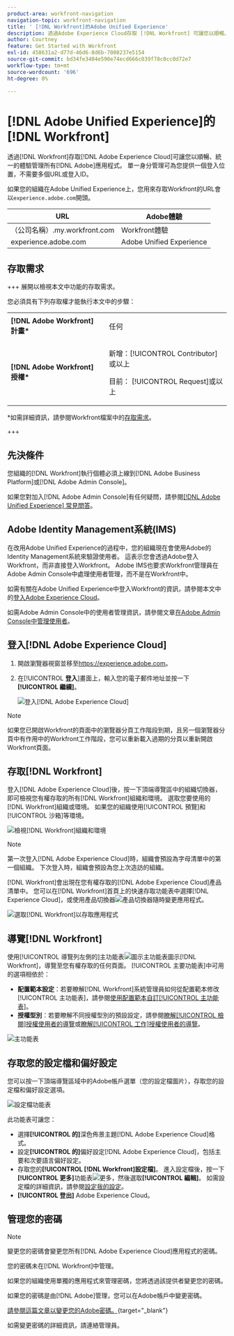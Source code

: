 ```yaml
---
product-area: workfront-navigation
navigation-topic: workfront-navigation
title: ' [!DNL Workfront]的Adobe Unified Experience'
description: 透過Adobe Experience Cloud存取 [!DNL Workfront] 可讓您以順暢、統一的體驗管理所有Adobe應用程式。
author: Courtney
feature: Get Started with Workfront
exl-id: 458631a2-d77d-46d6-8d6b-7008237e5154
source-git-commit: bd34fe3404e590e74ecd666c039f78c0cc0d72e7
workflow-type: tm+mt
source-wordcount: '696'
ht-degree: 0%

---
```


# [!DNL Adobe Unified Experience]的[!DNL Workfront]

<!--Audited: 10/2024-->

透過[!DNL Workfront]存取[!DNL Adobe Experience Cloud]可讓您以順暢、統一的體驗管理所有[!DNL Adobe]應用程式。 單一身分管理可為您提供一個登入位置，不需要多個URL或登入ID。

如果您的組織在Adobe Unified Experience上，您用來存取Workfront的URL會以`experience.adobe.com`開頭。

| URL | Adobe體驗 |
|------------|------------|
| （公司名稱）.my.workfront.com | Workfront體驗 |
| experience.adobe.com | Adobe Unified Experience |

## 存取需求

+++ 展開以檢視本文中功能的存取需求。

您必須具有下列存取權才能執行本文中的步驟：

<table style="table-layout:auto"> 
 <col> 
 <col> 
 <tbody> 
  <tr> 
   <td role="rowheader"><strong>[!DNL Adobe Workfront] 計畫*</strong></td> 
   <td> <p>任何</p> </td> 
  </tr> 
  <tr> 
   <td role="rowheader"><strong>[!DNL Adobe Workfront] 授權*</strong></td> 
   <td> <p>新增：[!UICONTROL Contributor]或以上</p> 
   <p>目前： [!UICONTROL Request]或以上</p> </td> 
  </tr> 
 </tbody> 
</table>

*如需詳細資訊，請參閱Workfront檔案中的[存取需求](/help/quicksilver/administration-and-setup/add-users/access-levels-and-object-permissions/access-level-requirements-in-documentation.md)。

+++

## 先決條件

您組織的[!DNL Workfront]執行個體必須上線到[!DNL Adobe Business Platform]或[!DNL Adobe Admin Console]。

如果您對加入[!DNL Adobe Admin Console]有任何疑問，請參閱[[!DNL Adobe Unified Experience] 常見問答](/help/quicksilver/workfront-basics/navigate-workfront/workfront-navigation/unified-experience-faq.md/)。

## Adobe Identity Management系統(IMS)

在改用Adobe Unified Experience的過程中，您的組織現在會使用Adobe的Identity Management系統來驗證使用者。 這表示您會透過Adobe登入Workfront，而非直接登入Workfront。 Adobe IMS也要求Workfront管理員在Adobe Admin Console中處理使用者管理，而不是在Workfront中。

如需有關在Adobe Unified Experience中登入Workfront的資訊，請參閱本文中的[登入Adobe Experience Cloud](#log-in-to-adobe-experience-cloud)。

如需Adobe Admin Console中的使用者管理資訊，請參閱文章[在Adobe Admin Console中管理使用者](/help/quicksilver/administration-and-setup/add-users/create-and-manage-users/admin-console.md)。

## 登入[!DNL Adobe Experience Cloud]

1. 開啟瀏覽器視窗並移至<https://experience.adobe.com>。
1. 在&#x200B;[!UICONTROL **登入**]&#x200B;畫面上，輸入您的電子郵件地址並按一下&#x200B;**[!UICONTROL 繼續]**。

   ![登入[!DNL Adobe Experience Cloud]](assets/aec-login-page.png)

>[!NOTE]
>
>如果您已開啟Workfront的頁面中的瀏覽器分頁工作階段到期，且另一個瀏覽器分頁中有作用中的Workfront工作階段，您可以重新載入過期的分頁以重新開啟Workfront頁面。

## 存取[!DNL Workfront]

登入[!DNL Adobe Experience Cloud]後，按一下頂端導覽區中的組織切換器，即可檢視您有權存取的所有[!DNL Workfront]組織和環境。 選取您要使用的[!DNL Workfront]組織或環境。 如果您的組織使用[!UICONTROL 預覽]和[!UICONTROL 沙箱]等環境。

![檢視[!DNL Workfront]組織和環境](assets/aec-view-all-orgs.png)

>[!NOTE]
>
>第一次登入[!DNL Adobe Experience Cloud]時，組織會預設為字母清單中的第一個組織。 下次登入時，組織會預設為您上次造訪的組織。

[!DNL Workfront]會出現在您有權存取的[!DNL Adobe Experience Cloud]產品清單中。 您可以在[!DNL Workfront]首頁上的快速存取功能表中選擇[!DNL Experience Cloud]，或使用產品切換器![產品切換器](assets/main-menu-icon.png)隨時變更應用程式。

![選取[!DNL Workfront]以存取應用程式](assets/aec-product-switcher.png)

## 導覽[!DNL Workfront]

使用[!UICONTROL 導覽列左側的]主功能表![圖示](assets/main-menu-icon-left-nav.png)主功能表圖示[!DNL Workfront]，導覽至您有權存取的任何頁面。 [!UICONTROL 主要功能表]中可用的選項相依於：

* **配置範本設定**：若要瞭解[!DNL Workfront]系統管理員如何從配置範本修改[!UICONTROL 主功能表]，請參閱[使用配置範本自訂[!UICONTROL 主功能表]](/help/quicksilver/administration-and-setup/customize-workfront/use-layout-templates/customize-main-menu.md)。
* **授權型別**：若要瞭解不同授權型別的預設設定，請參閱[瞭解[!UICONTROL 檢閱]授權使用者的導覽](/help/quicksilver/workfront-basics/navigate-workfront/workfront-navigation/reviewer-global-navigation-bar.md)或[瞭解[!UICONTROL 工作]授權使用者的導覽](/help/quicksilver/workfront-basics/navigate-workfront/workfront-navigation/worker-global-navigation-bar.md)。

![主功能表](assets/main-menu-options-left-nav.png)

## 存取您的設定檔和偏好設定

您可以按一下頂端導覽區域中的Adobe帳戶選單（您的設定檔圖片），存取您的設定檔和偏好設定選項。

![設定檔功能表](assets/aec-profile-picture-menu.png)

此功能表可讓您：

* 選擇&#x200B;**[!UICONTROL 的]**&#x200B;深色佈景主題[!DNL Adobe Experience Cloud]格式。
* 設定&#x200B;**[!UICONTROL 的]**&#x200B;偏好設定[!DNL Adobe Experience Cloud]，包括主要和次要語言偏好設定。
* 存取您的&#x200B;**[!UICONTROL [!DNL Workfront]設定檔]**。 進入設定檔後，按一下&#x200B;**[!UICONTROL 更多]**&#x200B;功能表![更多](assets/more-icon.png)，然後選取&#x200B;**[!UICONTROL 編輯]**。 如需設定檔的詳細資訊，請參閱[設定我的設定](/help/quicksilver/workfront-basics/manage-your-account-and-profile/configuring-your-user-profile/configure-my-settings.md)。
* **[!UICONTROL 登出]** Adobe Experience Cloud。

## 管理您的密碼

>[!NOTE]
>
>變更您的密碼會變更您所有[!DNL Adobe Experience Cloud]應用程式的密碼。

您的密碼未在[!DNL Workfront]中管理。

如果您的組織使用單獨的應用程式來管理密碼，您將透過該提供者變更您的密碼。

如果您的密碼是由[!DNL Adobe]管理，您可以在Adobe帳戶中變更密碼。

[請參閱這篇文章以變更您的Adobe密碼。](https://helpx.adobe.com/manage-account/using/change-or-reset-password.html){target="_blank"}

如需變更密碼的詳細資訊，請連絡管理員。


